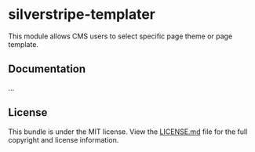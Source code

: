 silverstripe-templater
=========================

This module allows CMS users to select specific page theme or page template.

## Documentation
... 

## License

This bundle is under the MIT license. View the [LICENSE.md](LICENSE.md) file for the full copyright and license information.
